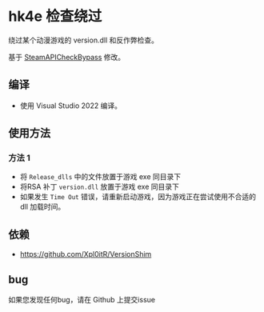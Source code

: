 # hk4e 检查绕过

绕过某个动漫游戏的 version.dll 和反作弊检查。

基于 [SteamAPICheckBypass](https://github.com/oureveryday/Steam-API-Check-Bypass/) 修改。

## 编译

* 使用 Visual Studio 2022 编译。

## 使用方法

### 方法 1 

* 将 `Release_dlls` 中的文件放置于游戏 exe 同目录下
* 将RSA 补丁 `version.dll` 放置于游戏 exe 同目录下
* 如果发生 `Time Out` 错误，请重新启动游戏，因为游戏正在尝试使用不合适的 dll 加载时间。

## 依赖

* <https://github.com/Xpl0itR/VersionShim>

## bug

如果您发现任何bug，请在 Github 上提交issue
